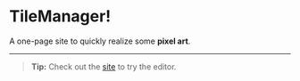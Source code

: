 TileManager!
===================
A one-page site to quickly realize some **pixel art**.

----------
> **Tip:** Check out the [site](https://tilemanager.herokuapp.com/) to try the editor.